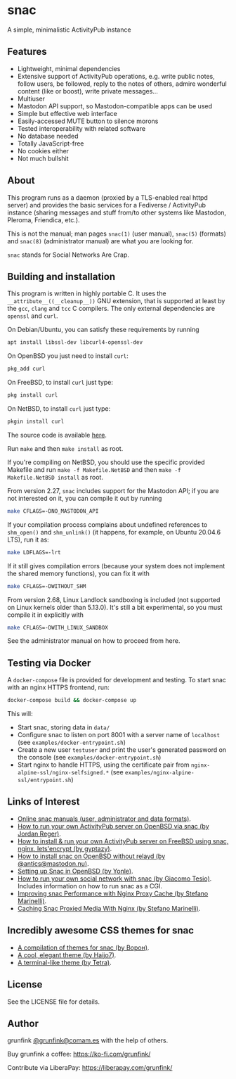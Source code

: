 # snac

A simple, minimalistic ActivityPub instance

## Features

- Lightweight, minimal dependencies
- Extensive support of ActivityPub operations, e.g. write public notes, follow users, be followed, reply to the notes of others, admire wonderful content (like or boost), write private messages...
- Multiuser
- Mastodon API support, so Mastodon-compatible apps can be used
- Simple but effective web interface
- Easily-accessed MUTE button to silence morons
- Tested interoperability with related software
- No database needed
- Totally JavaScript-free
- No cookies either
- Not much bullshit

## About

This program runs as a daemon (proxied by a TLS-enabled real httpd server) and provides the basic services for a Fediverse / ActivityPub instance (sharing messages and stuff from/to other systems like Mastodon, Pleroma, Friendica, etc.).

This is not the manual; man pages `snac(1)` (user manual), `snac(5)` (formats) and `snac(8)` (administrator manual) are what you are looking for.

`snac` stands for Social Networks Are Crap.

## Building and installation

This program is written in highly portable C. It uses the `__attribute__((__cleanup__))` GNU extension, that is supported at least by the `gcc`, `clang` and `tcc` C compilers. The only external dependencies are `openssl` and `curl`.

On Debian/Ubuntu, you can satisfy these requirements by running

```sh
apt install libssl-dev libcurl4-openssl-dev
```

On OpenBSD you just need to install `curl`:

```sh
pkg_add curl
```

On FreeBSD, to install `curl` just type:

```sh
pkg install curl
```

On NetBSD, to install `curl` just type:

```sh
pkgin install curl
```

The source code is available [here](https://comam.es/what-is-snac).

Run `make` and then `make install` as root. 

If you're compiling on NetBSD, you should use the specific provided Makefile and run `make -f Makefile.NetBSD` and then `make -f Makefile.NetBSD install` as root.

From version 2.27, `snac` includes support for the Mastodon API; if you are not interested on it, you can compile it out by running

```sh
make CFLAGS=-DNO_MASTODON_API
```

If your compilation process complains about undefined references to `shm_open()` and `shm_unlink()` (it happens, for example, on Ubuntu 20.04.6 LTS), run it as:

```sh
make LDFLAGS=-lrt
```

If it still gives compilation errors (because your system does not implement the shared memory functions), you can fix it with

```sh
make CFLAGS=-DWITHOUT_SHM
```

From version 2.68, Linux Landlock sandboxing is included (not supported on Linux kernels older than 5.13.0). It's still a bit experimental, so you must compile it in explicitly with

```sh
make CFLAGS=-DWITH_LINUX_SANDBOX
```

See the administrator manual on how to proceed from here.

## Testing via Docker

A `docker-compose` file is provided for development and testing. To start snac with an nginx HTTPS frontend, run:

```sh
docker-compose build && docker-compose up
```

This will:

- Start snac, storing data in `data/`
- Configure snac to listen on port 8001 with a server name of `localhost` (see `examples/docker-entrypoint.sh`)
- Create a new user `testuser` and print the user's generated password on the console (see `examples/docker-entrypoint.sh`)
- Start nginx to handle HTTPS, using the certificate pair from `nginx-alpine-ssl/nginx-selfsigned.*` (see `examples/nginx-alpine-ssl/entrypoint.sh`)

## Links of Interest

- [Online snac manuals (user, administrator and data formats)](https://comam.es/snac-doc/).
- [How to run your own ActivityPub server on OpenBSD via snac (by Jordan Reger)](https://man.sr.ht/~jordanreger/activitypub-server-on-openbsd/).
- [How to install & run your own ActivityPub server on FreeBSD using snac, nginx, lets'encrypt (by gyptazy)](https://gyptazy.com/blog/install-snac2-on-freebsd-an-activitypub-instance-for-the-fediverse/).
- [How to install snac on OpenBSD without relayd (by @antics@mastodon.nu)](https://chai.guru/pub/openbsd/snac.html).
- [Setting up Snac in OpenBSD (by Yonle)](https://wiki.ircnow.org/index.php?n=Openbsd.Snac).
- [How to run your own social network with snac (by Giacomo Tesio)](https://encrypted.tesio.it/2024/12/18/how-to-run-your-own-social-network.html). Includes information on how to run snac as a CGI.
- [Improving snac Performance with Nginx Proxy Cache (by Stefano Marinelli)](https://it-notes.dragas.net/2025/01/29/improving-snac-performance-with-nginx-proxy-cache/).
- [Caching Snac Proxied Media With Nginx (by Stefano Marinelli)](https://it-notes.dragas.net/2025/02/08/caching-snac-proxied-media-with-nginx/).

## Incredibly awesome CSS themes for snac

- [A compilation of themes for snac (by Ворон)](https://codeberg.org/voron/snac-style).
- [A cool, elegant theme (by Haijo7)](https://codeberg.org/Haijo7/snac-custom-css).
- [A terminal-like theme (by Tetra)](https://codeberg.org/ERROR404NULLNOTFOUND/snac-terminal-theme).

## License

See the LICENSE file for details.

## Author

grunfink [@grunfink@comam.es](https://comam.es/snac/grunfink) with the help of others.

Buy grunfink a coffee: https://ko-fi.com/grunfink/

Contribute via LiberaPay: https://liberapay.com/grunfink/
